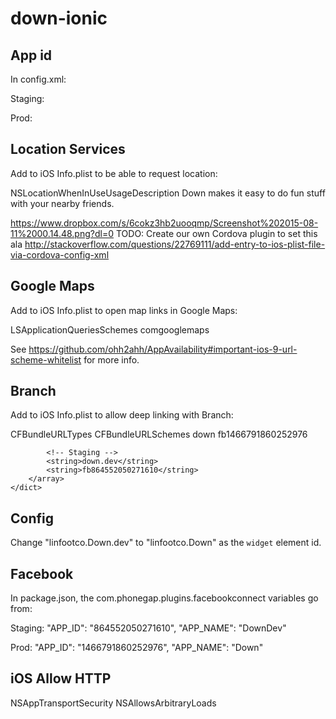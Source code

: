 # down-ionic

## App id

In config.xml:

Staging:

<widget id="linfootco.Down.dev" version="2.0.0" xmlns="http://www.w3.org/ns/widgets" xmlns:cdv="http://cordova.apache.org/ns/1.0">

Prod:

<widget id="linfootco.Down" version="2.0.0" xmlns="http://www.w3.org/ns/widgets" xmlns:cdv="http://cordova.apache.org/ns/1.0">



## Location Services

Add to iOS Info.plist to be able to request location:

<key>NSLocationWhenInUseUsageDescription</key>
<string>Down makes it easy to do fun stuff with your nearby friends.</string>

https://www.dropbox.com/s/6cokz3hb2uooqmp/Screenshot%202015-08-11%2000.14.48.png?dl=0
TODO: Create our own Cordova plugin to set this ala http://stackoverflow.com/questions/22769111/add-entry-to-ios-plist-file-via-cordova-config-xml


## Google Maps 

Add to iOS Info.plist to open map links in Google Maps:

<key>LSApplicationQueriesSchemes</key>
<array>
    <string>comgooglemaps</string>
</array>

See https://github.com/ohh2ahh/AppAvailability#important-ios-9-url-scheme-whitelist for more info.


## Branch

Add to iOS Info.plist to allow deep linking with Branch:

<key>CFBundleURLTypes</key>
<array>
    <dict>
        <key>CFBundleURLSchemes</key>
        <array>
            <!-- Production -->
            <string>down</string>
            <string>fb1466791860252976</string>

            <!-- Staging -->
            <string>down.dev</string>
            <string>fb864552050271610</string>
        </array>
    </dict>
</array>


## Config

Change "linfootco.Down.dev" to "linfootco.Down" as the `widget` element id.


## Facebook

In package.json, the com.phonegap.plugins.facebookconnect variables go from:

Staging:
        "APP_ID": "864552050271610",
        "APP_NAME": "DownDev"

Prod:
        "APP_ID": "1466791860252976",
        "APP_NAME": "Down"

## iOS Allow HTTP

<key>NSAppTransportSecurity</key>
    <dict>
      <key>NSAllowsArbitraryLoads</key>
      <true/>
    </dict>